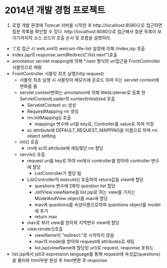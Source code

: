 2014년 개발 경험 프로젝트
=========

1. 로컬 개발 환경에 Tomcat 서버를 시작한 후 http://localhost:8080으로 접근하면 질문 목록을 확인할 수 있다. http://localhost:8080으로 접근해서 질문 목록이 보이기까지의 소스 코드의 호출 순서 및 흐름을 설명하라.

* '/'로 접근 시 web.xml의 welcom-file-list 설정에 의해 /index.jsp 호출
* index.jsp의 response.sendRedirect("/list.next")호출
* annotation servlet mapping에 의해 *.next 형식의 url접근을 FrontController 서블릿으로 매핑
* FrontController 서블릿 최초 실행(http request)
	* 서블릿 최초 실행 시 서블릿이 메모리에 온로드 되며 이는 servlet context에 변화를 줌
	* servlet context변화는 annotation에 의해 WebListener로 등록 한ServletContextLoader의 contextInitialized 호출
		* ServeletContext sc 생성
		* RequestMapping rm 생성
		* rm.initMapping() 호출
			* mappings 변수에 url을 key로, Controller를 value로 하여 저장
		* sc attribute에 DEFAULT_REQUEST_MAPPING을 이름으로 하여 rm object setting
	* inti() 호출 
		* rm에 sc의 attribute에 세팅했던 rm 할당
	* servie() 호출 
		* request uri를 key로 하여 rm에서 controller를 받아와 controller 변수에 할당
			* ListController가 할당 됨
		* ListController의 execute() 호출하여 return값을 view에 할당
			* questions 변수에 DB의 question list 할당
			* JstlView.viewName을 list.jsp로 하는 view를 가지는 ModelAndView object를 mav에 할당
			* mav에 questions를 속성이름으로하여 questions object를 model에 추가
			* return mav
		* mav로 부터 view를 받아와 지역변수 view에 할당
		* view.render()호출
			* viewName이 "redirect:"로 시작하지 않음
			* mav의 model을 받아와 request에 attributes로 세팅
			* list.jsp(viewName에 할당된 url)로 request, response 포워드
* list.jsp에서 jstl과 expression language를 통해 request에 속성값(questions)을 불러와 html부분 완성 후 html변환 후 response. 